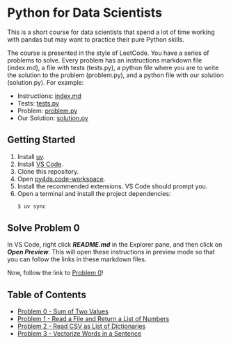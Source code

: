 # Python for Data Scientists

This is a short course for data scientists that spend a lot of time working with pandas but may want to practice their pure Python skills.

The course is presented in the style of LeetCode. You have a series of problems to solve. Every problem has an instructions markdown file (index.md), a file with tests (tests.py), a python file where you are to write the solution to the problem (problem.py), and a python file with our solution (solution.py). For example:

- Instructions: [index.md](p9893/index.md)
- Tests: [tests.py](p9893/tests.py)
- Problem: [problem.py](p9893/problem.py)
- Our Solution: [solution.py](p9893/solution.py)

## Getting Started

1. Install [uv](https://docs.astral.sh/uv/getting-started/installation/).
1. Install [VS Code](https://code.visualstudio.com/download).
1. Clone this repository.
1. Open [py4ds.code-workspace](py4ds.code-workspace).
1. Install the recommended extensions. VS Code should prompt you.
1. Open a terminal and install the project dependencies:
   ```sh
   $ uv sync
   ```

## Solve Problem 0

In VS Code, right click **_README.md_** in the Explorer pane, and then click on **_Open Preview_**. This will open these instructions in preview mode so that you can follow the links in these markdown files.

Now, follow the link to [Problem 0](p9893/index.md)!

## Table of Contents

- [Problem 0 - Sum of Two Values](./p9893/index.md)
- [Problem 1 - Read a File and Return a List of Numbers](./p6136/index.md)
- [Problem 2 - Read CSV as List of Dictionaries](./p6897/index.md)
- [Problem 3 - Vectorize Words in a Sentence](./p5564/index.md)
